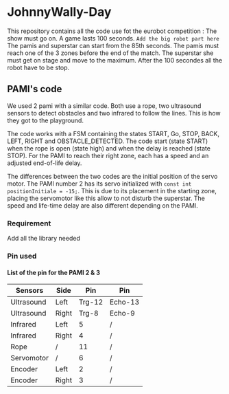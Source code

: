 # JohnnyWally-Day
This repository contains all the code use fot the eurobot competition : The show must go on.
A game lasts 100 seconds. ```Add the big robot part here```
The pamis and superstar can start from the 85th seconds. The pamis must reach one of the 3 zones before the end of the match. The superstar she must get on stage and move to the maximum. After the 100 secondes all the robot have to be stop.

## PAMI's code
We used 2 pami with a similar code. Both use a rope, two ultrasound sensors to detect obstacles and two infrared to follow the lines. This is how they got to the playground.

The code works with a FSM containing the states START, Go, STOP, BACK, LEFT, RIGHT and OBSTACLE_DETECTED. 
The code start (state START) when the rope is open (state high) and when the delay is reached (state STOP). For the PAMI to reach their right zone, each has a speed and an adjusted end-of-life delay.

The differences between the two codes are the initial position of the servo motor. The PAMI number 2 has its servo initialized with ```const int positionInitiale = -15;```. This is due to its placement in the starting zone, placing the servomotor like this allow to not disturb the superstar. The speed and life-time delay are also different depending on the PAMI.

### Requirement
Add all the library needed

### Pin used
#### List of the pin for the PAMI 2 & 3
| Sensors   | Side  |Pin   | Pin   |
|-----------|-------|------|-------|
|Ultrasound | Left  |Trg-12|Echo-13|
|Ultrasound | Right |Trg-8 |Echo-9 |
|Infrared   | Left  |   5  |   /   |
|Infrared   | Right |   4  |   /   |
|Rope| /|  11|/|
|Servomotor|/|6|/|
|Encoder|Left|2 |/|
|Encoder| Right| 3|/|


